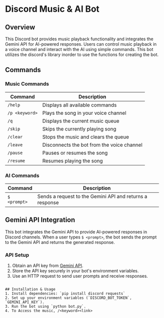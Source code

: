 # Discord Music & AI Bot

## Overview
This Discord bot provides music playback functionality and integrates the Gemini API for AI-powered responses. Users can control music playback in a voice channel and interact with the AI using simple commands. This bot utilizes the discord's library inorder to use the functions for creating the bot.

## Commands

### Music Commands
| Command | Description |
|---------|-------------|
| `/help` | Displays all available commands |
| `/p <keyword>` | Plays the song in your voice channel |
| `/q` | Displays the current music queue |
| `/skip` | Skips the currently playing song |
| `/clear` | Stops the music and clears the queue |
| `/leave` | Disconnects the bot from the voice channel |
| `/pause` | Pauses or resumes the song |
| `/resume` | Resumes playing the song |

### AI Commands
| Command | Description |
|---------|-------------|
| `$ <prompt>` | Sends a request to the Gemini API and returns a response |

## Gemini API Integration
This bot integrates the Gemini API to provide AI-powered responses in Discord channels. When a user types `$ <prompt>`, the bot sends the prompt to the Gemini API and returns the generated response.

### API Setup
1. Obtain an API key from [Gemini API](https://ai.google.dev/).
2. Store the API key securely in your bot's environment variables.
3. Use an HTTP request to send user prompts and receive responses.

```

## Installation & Usage
1. Install dependencies: `pip install discord requests`
2. Set up your environment variables (`DISCORD_BOT_TOKEN`, `GEMINI_API_KEY`).
3. Run the bot using `python bot.py`.
4. To Access the music, /<keyword><link>



